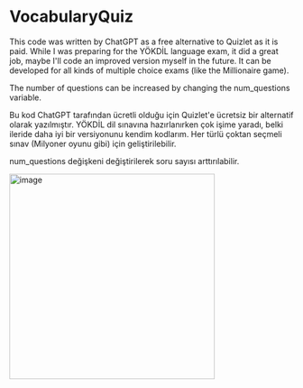 # VocabularyQuiz

This code was written by ChatGPT as a free alternative to Quizlet as it is paid. While I was preparing for the YÖKDİL language exam, it did a great job, maybe I'll code an improved version myself in the future. It can be developed for all kinds of multiple choice exams (like the Millionaire game). 

The number of questions can be increased by changing the num_questions variable.

Bu kod ChatGPT tarafından ücretli olduğu için Quizlet'e ücretsiz bir alternatif olarak yazılmıştır. YÖKDİL dil sınavına hazırlanırken çok işime yaradı, belki ileride daha iyi bir versiyonunu kendim kodlarım. Her türlü çoktan seçmeli sınav (Milyoner oyunu gibi) için geliştirilebilir. 

num_questions değişkeni değiştirilerek soru sayısı arttırılabilir.

<img width="364" alt="image" src="https://github.com/altugbeyhan/VocabularyQuiz/assets/54203533/6c2d63f8-8a1c-4710-87c3-a5933f9b5fa6">
